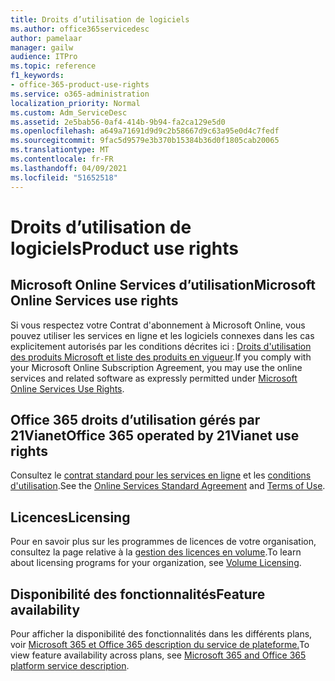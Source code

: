 ```yaml
---
title: Droits d’utilisation de logiciels
ms.author: office365servicedesc
author: pamelaar
manager: gailw
audience: ITPro
ms.topic: reference
f1_keywords:
- office-365-product-use-rights
ms.service: o365-administration
localization_priority: Normal
ms.custom: Adm_ServiceDesc
ms.assetid: 2e5bab56-0af4-414b-9b94-fa2ca129e5d0
ms.openlocfilehash: a649a71691d9d9c2b58667d9c63a95e0d4c7fedf
ms.sourcegitcommit: 9fac5d9579e3b370b15384b36d0f1805cab20065
ms.translationtype: MT
ms.contentlocale: fr-FR
ms.lasthandoff: 04/09/2021
ms.locfileid: "51652518"
---
```

# <a name="product-use-rights"></a><span data-ttu-id="5e845-102">Droits d’utilisation de logiciels</span><span class="sxs-lookup"><span data-stu-id="5e845-102">Product use rights</span></span>

## <a name="microsoft-online-services-use-rights"></a><span data-ttu-id="5e845-103">Microsoft Online Services d’utilisation</span><span class="sxs-lookup"><span data-stu-id="5e845-103">Microsoft Online Services use rights</span></span>

<span data-ttu-id="5e845-104">Si vous respectez votre Contrat d'abonnement à Microsoft Online, vous pouvez utiliser les services en ligne et les logiciels connexes dans les cas explicitement autorisés par les conditions décrites ici : [Droits d'utilisation des produits Microsoft et liste des produits en vigueur](https://www.microsoftvolumelicensing.com/DocumentSearch.aspx?Mode=3&DocumentTypeId=37&ShowArchived=true).</span><span class="sxs-lookup"><span data-stu-id="5e845-104">If you comply with your Microsoft Online Subscription Agreement, you may use the online services and related software as expressly permitted under [Microsoft Online Services Use Rights](https://www.microsoftvolumelicensing.com/DocumentSearch.aspx?Mode=3&DocumentTypeId=37&ShowArchived=true).</span></span>
  
## <a name="office-365-operated-by-21vianet-use-rights"></a><span data-ttu-id="5e845-105">Office 365 droits d’utilisation gérés par 21Vianet</span><span class="sxs-lookup"><span data-stu-id="5e845-105">Office 365 operated by 21Vianet use rights</span></span>

<span data-ttu-id="5e845-106">Consultez le [contrat standard pour les services en ligne](https://www.21vbluecloud.com/office365/O365-AgreeWebDir/) et les [conditions d'utilisation](https://www.21vbluecloud.com/office365/O365-TOU/).</span><span class="sxs-lookup"><span data-stu-id="5e845-106">See the [Online Services Standard Agreement](https://www.21vbluecloud.com/office365/O365-AgreeWebDir/) and [Terms of Use](https://www.21vbluecloud.com/office365/O365-TOU/).</span></span>
  
## <a name="licensing"></a><span data-ttu-id="5e845-107">Licences</span><span class="sxs-lookup"><span data-stu-id="5e845-107">Licensing</span></span>

<span data-ttu-id="5e845-108">Pour en savoir plus sur les programmes de licences de votre organisation, consultez la page relative à la [gestion des licences en volume](https://go.microsoft.com/fwlink/?LinkId=393693).</span><span class="sxs-lookup"><span data-stu-id="5e845-108">To learn about licensing programs for your organization, see [Volume Licensing](https://go.microsoft.com/fwlink/?LinkId=393693).</span></span>
  
## <a name="feature-availability"></a><span data-ttu-id="5e845-109">Disponibilité des fonctionnalités</span><span class="sxs-lookup"><span data-stu-id="5e845-109">Feature availability</span></span>

<span data-ttu-id="5e845-110">Pour afficher la disponibilité des fonctionnalités dans les différents plans, voir [Microsoft 365 et Office 365 description du service de plateforme.](office-365-platform-service-description.md)</span><span class="sxs-lookup"><span data-stu-id="5e845-110">To view feature availability across plans, see [Microsoft 365 and Office 365 platform service description](office-365-platform-service-description.md).</span></span>
  

